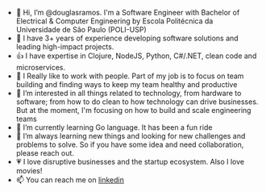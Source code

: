 - 👋 Hi, I’m @douglasramos. I'm a Software Engineer with Bachelor of Electrical & Computer Engineering by Escola Politécnica da Universidade de São Paulo (POLI-USP)
- 💎 I have 3+ years of experience developing software solutions and leading high-impact projects.
- 👍 I have expertise in Clojure, NodeJS, Python, C#/.NET, clean code and microservices. 
- 🤝 I Really like to work with people. Part of my job is to focus on team building and finding ways to keep my team healthy and productive
- 👀 I’m interested in all things related to technology, from hardware to software; from how to do clean to how technology can drive businesses. But at the moment, I'm focusing on how to build and scale engineering teams 
- 🌱 I’m currently learning Go language. It has been a fun ride
- 💞️ I’m always learning new things and looking for new challenges and problems to solve. So if you have some idea and need collaboration, please reach out.
- 💗 I love disruptive businesses and the startup ecosystem. Also I love movies!
- 📫 You can reach me on [linkedin](https://www.linkedin.com/in/dcramos/)
